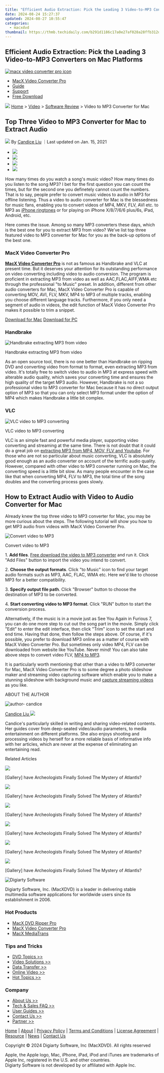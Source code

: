 ```yaml
---
title: "Efficient Audio Extraction: Pick the Leading 3 Video-to-MP3 Converters on Mac Platforms"
date: 2024-08-24 15:27:37
updated: 2024-08-27 10:55:47
categories:
  - macxdvd
thumbnail: https://thmb.techidaily.com/b291d1186c17a0e27af028a28ffb312d4304bf88d64275a707a4eb2f0cc766f8.jpg
---
```


## Efficient Audio Extraction: Pick the Leading 3 Video-to-MP3 Converters on Mac Platforms

[![macx video converter pro icon](https://www.macxdvd.com/mac-dvd-video-converter-how-to/../image-style/new-seo/icon11.png)](https://tools.techidaily.com/macxdvd/products/)

* [MacX Video Converter Pro](https://tools.techidaily.com/macxdvd/products/)
* [Guide](https://tools.techidaily.com/macxdvd/products/)
* [Support](https://tools.techidaily.com/macxdvd/products/)
* [Free Download](https://tools.techidaily.com/macxdvd/products/)



![](https://www.macxdvd.com/mac-dvd-video-converter-how-to/../image-style/new-seo/icon7.png) [Home](https://tools.techidaily.com/macxdvd/products/) \> [Video](https://tools.techidaily.com/macxdvd/products/) \> [Software Review](https://tools.techidaily.com/macxdvd/products/) \> Video to MP3 Converter for Mac

## Top Three Video to MP3 Converter for Mac to Extract Audio



![](https://www.macxdvd.com/mac-dvd-video-converter-how-to/../image-style/new-seo/icon6.png) By [Candice Liu](https://tools.techidaily.com/macxdvd/products/) ｜Last updated on Jan. 15, 2021

* [![](https://www.macxdvd.com/mac-dvd-video-converter-how-to/../image-style/new-seo/share-fa.jpg)](https://www.facebook.com/sharer/sharer.php?u=https://www.macxdvd.com/mac-dvd-video-converter-how-to/top-three-video-to-mp3-converter-for-mac.htm)
* [![](https://www.macxdvd.com/mac-dvd-video-converter-how-to/../image-style/new-seo/share-tw.jpg)](https://twitter.com/intent/tweet?url=https://www.macxdvd.com/mac-dvd-video-converter-how-to/top-three-video-to-mp3-converter-for-mac.htm)
* [![](https://www.macxdvd.com/mac-dvd-video-converter-how-to/../image-style/new-seo/share-email.jpg)](https://www.macxdvd.com/mac-dvd-video-converter-how-to/mailto:info@example.com?&subject=&body=https://www.macxdvd.com/mac-dvd-video-converter-how-to/top-three-video-to-mp3-converter-for-mac.htm)
* [![](https://www.macxdvd.com/mac-dvd-video-converter-how-to/../image-style/new-seo/share-in.jpg)](https://www.linkedin.com/shareArticle?mini=true&url=https://www.macxdvd.com/mac-dvd-video-converter-how-to/top-three-video-to-mp3-converter-for-mac.htm&title=&summary=https://www.macxdvd.com/mac-dvd-video-converter-how-to/top-three-video-to-mp3-converter-for-mac.htm&source=)

How many times do you watch a song's music video? How many times do you listen to the song MP3? I bet for the first question you can count the times, but for the second one you definetely cannot count the numbers. That is to say, people prefer to convert music videos to audio in MP3 for offline listening. Thus a video to audio converter for Mac is the blessedness for music fans, enabling you to convert videos of MP4, MKV, FLV, AVI etc. to MP3 as [iPhone ringtones](https://tools.techidaily.com/macxdvd/products/) or for playing on iPhone X/8/7/6/6 plus/6s, iPad, Android, etc.

Here comes the issue. Among so many MP3 converters these days, which is the best one for you to extract MP3 from video? We’ve list top three featured video to MP3 converter for Mac for you as the back-up options of the best one. 

### MacX Video Converter Pro

[**MacX Video Converter Pro**](https://tools.techidaily.com/macxdvd/products/) is not as famous as Handbrake and VLC at present time. But it deserves your attention for its outstanding performance on video converting including video to audio conversion. The program is proficient in extracting MP3 from video as well as AAC,FLAC,AIFF,WMA etc through the professional "to Music" preset. In addition, different from other audio converters for Mac, MacX Video Converter Pro is capable of converting MOV, AVI, FLV, MKV, MP4 to MP3 of multiple tracks, enabling you choose different language tracks. Furthermore, if you only need a segment of audio in videos, the edit function of MacX Video Converter Pro makes it possible to trim a snippet.

[Download for Mac](https://tools.techidaily.com/macxdvd/products/) [Download for PC](https://tools.techidaily.com/macxdvd/products/) 

### Handbrake

![Handbrake extracting MP3 from video](https://www.macxdvd.com/mac-dvd-video-converter-how-to/article-image/xh-mvcp-061801.jpg) 

Handbrake extracting MP3 from video

As an open source tool, there is no one better than Handbrake on ripping DVD and converting video from format to format, even extracting MP3 from video. It's totally free to switch video to audio in MP3 at express speed with alterable audio quality, which saves your converting time and ensures the high quality of the target MP3 audio. However, Handbrake is not a so professional video to MP3 converter for Mac because it has no direct output option of MP3 so that you can only select MP3 format under the option of MP4 which makes Handbrake a little bit complex.

### VLC

![VLC video to MP3 converting](https://www.macxdvd.com/mac-dvd-video-converter-how-to/article-image/xh-mvcp-061802.jpg) 

VLC video to MP3 converting

VLC is an simple fast and powerful media player, supporting video converting and streaming at the same time. There is not doubt that it could do a great job on [extracting MP3 from MP4, MOV, FLV and Youtube](https://tools.techidaily.com/macxdvd/products/). For those who are not so particular about music converting, VLC is absolutely good enough as an audio converter on account of the terrific audio quality. However, compared with other video to MP3 converter running on Mac, the converting speed is a little bit slow. As many people encounter in the case like that when converting MP4, FLV to MP3, the total time of the song doubles and the converting process goes slowly. 

## How to Extract Audio with Video to Audio Converter for Mac

Already knew the top three video to MP3 converter for Mac, you may be more curious about the steps. The following tutorial will show you how to get MP3 audio from videos with MacX Video Converter Pro.

![Convert video to MP3](https://www.macxdvd.com/mac-dvd-video-converter-how-to/article-image/xh-mvcp-061803.jpg) 

Convert video to MP3

1\. **Add files**. [Free download the video to MP3 converter](https://tools.techidaily.com/macxdvd/products/) and run it. Click "Add Files" button to import the video you intend to convert.

2\. **Choose the output formats**. Click "to Music" icon to find your target audio formats such as MP3, AAC, FLAC, WMA etc. Here we'd like to choose MP3 for a better compatibility. 

3\. **Specify output file path**. Click "Browser" button to choose the destination of MP3 to be converted.

4\. **Start converting video to MP3 format**. Click "RUN" button to start the conversion process. 

Alternatively, if the music is in a movie just as See You Again in Furious 7, you can do one more step to cut out the song part in the movie. Simply click "Edit" to enter the edit interface, then click "Trim" icon to set the start and end time. Having that done, then follow the steps above. Of course, if it's possible, you prefer to download MP3 online as a matter of course with MacX Video Converter Pro. But sometimes only video MP4, FLV can be downloaded from website like YouTube. Never mind! You can also take above steps to convert video FLV, [MP4 to MP3](https://tools.techidaily.com/macxdvd/products/). 

It is particularly worth mentioning that other than a video to MP3 converter for Mac, MacX Video Converter Pro is to some degree a photo slideshow maker and streaming video capturing software which enable you to make a stunning slideshow with background music and [capture streaming videos](https://tools.techidaily.com/macxdvd/products/) as you like. 

ABOUT THE AUTHOR

![author- candice](https://www.macxdvd.com/mac-dvd-video-converter-how-to/../image-style/new-seo/candice.png) 

[Candice Liu ![](https://www.macxdvd.com/mac-dvd-video-converter-how-to/../image-style/new-seo/share-in1.jpg)](https://www.linkedin.com/in/candice-liu-444483a3/) 

Candice's particularly skilled in writing and sharing video-related contents. Her guides cover from deep-seated video/audio parameters, to media entertainment on different platforms. She also enjoys shooting and processing videos by herself for a more reliable basis of informative info with her articles, which are never at the expense of eliminating an entertaining read.



Related Articles

![](https://www.macxdvd.com/mac-dvd-video-converter-how-to/../image-style/new-seo/pic7.jpg)

\[Gallery\] have Archeologists Finally Solved The Mystery of Atlantls? 

![](https://www.macxdvd.com/mac-dvd-video-converter-how-to/../image-style/new-seo/pic6.jpg)

\[Gallery\] have Archeologists Finally Solved The Mystery of Atlantls? 

![](https://www.macxdvd.com/mac-dvd-video-converter-how-to/../image-style/new-seo/pic5.jpg)

\[Gallery\] have Archeologists Finally Solved The Mystery of Atlantls? 

![](https://www.macxdvd.com/mac-dvd-video-converter-how-to/../image-style/new-seo/pic4.jpg)

\[Gallery\] have Archeologists Finally Solved The Mystery of Atlantls? 

![](https://www.macxdvd.com/mac-dvd-video-converter-how-to/../image-style/new-seo/pic3.jpg)

\[Gallery\] have Archeologists Finally Solved The Mystery of Atlantls? 

![](https://www.macxdvd.com/mac-dvd-video-converter-how-to/../image-style/new-seo/pic2.jpg)

\[Gallery\] have Archeologists Finally Solved The Mystery of Atlantls? 



![Digiarty Software](https://www.macxdvd.com/mac-dvd-video-converter-how-to/../icon/logo.png) 

Digiarty Software, Inc. (MacXDVD) is a leader in delivering stable multimedia software applications for worldwide users since its establishment in 2006.

### Hot Products

* [MacX DVD Ripper Pro](https://tools.techidaily.com/macxdvd/products/)
* [MacX Video Converter Pro](https://tools.techidaily.com/macxdvd/products/)
* [MacX MediaTrans](https://tools.techidaily.com/macxdvd/products/)

### Tips and Tricks

* [DVD Topics >>](https://tools.techidaily.com/macxdvd/products/)
* [Video Solutions >>](https://tools.techidaily.com/macxdvd/products/)
* [Data Transfer >>](https://tools.techidaily.com/macxdvd/products/)
* [Online Video >>](https://tools.techidaily.com/macxdvd/products/)
* [Hot Topics >>](https://tools.techidaily.com/macxdvd/products/)

### Company

* [About Us >>](https://tools.techidaily.com/macxdvd/products/)
* [Tech & Sales FAQ >>](https://tools.techidaily.com/macxdvd/products/)
* [User Guides >>](https://tools.techidaily.com/macxdvd/products/)
* [Contact Us >>](https://tools.techidaily.com/macxdvd/products/)
* [Partner >>](https://tools.techidaily.com/macxdvd/products/)



[Home](https://tools.techidaily.com/macxdvd/products/) | [About](https://tools.techidaily.com/macxdvd/products/) | [Privacy Policy](https://tools.techidaily.com/macxdvd/products/) | [Terms and Conditions](https://tools.techidaily.com/macxdvd/products/) | [License Agreement](https://tools.techidaily.com/macxdvd/products/) | [Resource](https://tools.techidaily.com/macxdvd/products/) | [News](https://tools.techidaily.com/macxdvd/products/) | [Contact Us](https://tools.techidaily.com/macxdvd/products/)

Copyright © 2024 Digiarty Software, Inc (MacXDVD). All rights reserved

Apple, the Apple logo, Mac, iPhone, iPad, iPod and iTunes are trademarks of Apple Inc, registered in the U.S. and other countries.  
Digiarty Software is not developed by or affiliated with Apple Inc.

<ins class="adsbygoogle"
     style="display:block"
     data-ad-format="autorelaxed"
     data-ad-client="ca-pub-7571918770474297"
     data-ad-slot="1223367746"></ins>



<ins class="adsbygoogle"
     style="display:block"
     data-ad-client="ca-pub-7571918770474297"
     data-ad-slot="8358498916"
     data-ad-format="auto"
     data-full-width-responsive="true"></ins>
